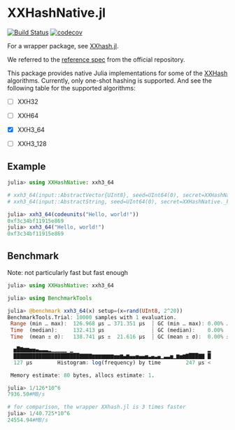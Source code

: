 # XXHashNative.jl

[![Build Status](https://github.com/Moelf/XXHashNative.jl/actions/workflows/CI.yml/badge.svg?branch=main)](https://github.com/Moelf/XXHashNative.jl/actions/workflows/CI.yml?query=branch%3Amain)
[![codecov](https://codecov.io/gh/Moelf/XXHashNative.jl/graph/badge.svg?token=QnyBYvkeRN)](https://codecov.io/gh/Moelf/XXHashNative.jl)

For a wrapper package, see [XXhash.jl](https://github.com/hros/XXhash.jl).

We referred to the [reference spec](https://github.com/Cyan4973/xxHash/blob/v0.8.2/doc/xxhash_spec.md#xxh3-algorithm-overview) from the official repository.

This package provides native Julia implementations for some of the
[XXHash](https://github.com/Cyan4973/xxHash/) algorithms. Currently, only
one-shot hashing is supported. And see the following table for the supported
algorithms:

- [ ] XXH32
- [ ] XXH64
- [x] XXH3_64
- [ ] XXH3_128


## Example

```julia
julia> using XXHashNative: xxh3_64

# xxh3_64(input::AbstractVector{UInt8}, seed=UInt64(0), secret=XXHashNative._ksecret)
# xxh3_64(input::AbstractString, seed=UInt64(0), secret=XXHashNative._ksecret)

julia> xxh3_64(codeunits("Hello, world!"))
0xf3c34bf11915e869
julia> xxh3_64("Hello, world!")
0xf3c34bf11915e869
```

## Benchmark

Note: not particularly fast but fast enough

```julia
julia> using XXHashNative: xxh3_64

julia> using BenchmarkTools

julia> @benchmark xxh3_64(x) setup=(x=rand(UInt8, 2^20))
BenchmarkTools.Trial: 10000 samples with 1 evaluation.
 Range (min … max):  126.968 μs … 371.351 μs  ┊ GC (min … max): 0.00% … 0.00%
 Time  (median):     132.413 μs               ┊ GC (median):    0.00%
 Time  (mean ± σ):   138.741 μs ±  21.616 μs  ┊ GC (mean ± σ):  0.00% ± 0.00%

  ▅█▇▆▆▅▅▄▃▃▃▂▁▁▁▁▁ ▁                                           ▂
  █████████████████████▇▇▇▇▆▆▆▆▆▆▆▅▅▆▄▆▄▄▅▄▄▅▃▄▃▄▁▃▃▅▁▆▅▆▇███▇▇ █
  127 μs        Histogram: log(frequency) by time        247 μs <

 Memory estimate: 80 bytes, allocs estimate: 1.

julia> 1/126*10^6
7936.50#MB/s

# for comparison, the wrapper XXhash.jl is 3 times faster
julia> 1/40.725*10^6
24554.94#MB/s
```
